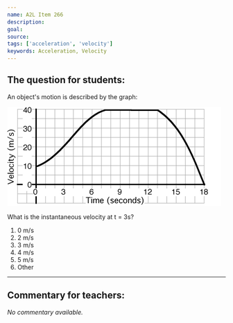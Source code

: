 ```yaml
---
name: A2L Item 266
description: 
goal: 
source: 
tags: ['acceleration', 'velocity']
keywords: Acceleration, Velocity
---
```


## The question for students:

An object's motion is described by the graph:

![Item266_fig1.gif](../images/Item266_fig1.gif)

What is the instantaneous velocity at t = 3s?


1. 0 m/s
2. 2 m/s
3. 3 m/s
4. 4 m/s
5. 5 m/s
6. Other


<hr/>

## Commentary for teachers:

_No commentary available._
